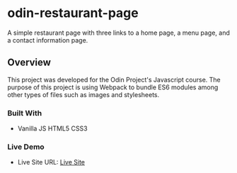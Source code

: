 # odin-restaurant-page

A simple restaurant page with three links to
a home page, a menu page, and a contact information page.

## Overview

This project was developed for the Odin Project's Javascript course. The purpose of this project is using Webpack to bundle ES6 modules among other types of files such as images and stylesheets.

### Built With

- Vanilla JS
  HTML5
  CSS3

### Live Demo

- Live Site URL: [Live Site](https://holdenr505.github.io/odin-restaurant-page)
